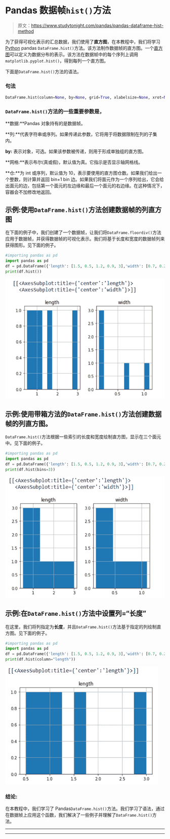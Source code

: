 # Pandas 数据帧`hist()`方法

> 原文：<https://www.studytonight.com/pandas/pandas-dataframe-hist-method>

为了获得可视化表示的汇总数据，我们使用了**直方图**，在本教程中，我们将学习 [Python](https://www.studytonight.com/python/getting-started-with-python) pandas `DataFrame.hist()`方法。该方法制作数据帧的直方图。一个[直方图](https://en.wikipedia.org/wiki/Histogram)可以定义为数据分布的表示。该方法在数据帧中的每个序列上调用`matplotlib.pyplot.hist()`，得到每列一个直方图。

下面是`DataFrame.hist()`方法的语法。

### 句法

```py
DataFrame.hist(column=None, by=None, grid=True, xlabelsize=None, xrot=None, ylabelsize=None, yrot=None, ax=None, sharex=False, sharey=False, figsize=None, layout=None, bins=10, backend=None, legend=False, **kwargs)
```

### `DataFrame.hist()`方法的一些重要参数是，

**数据:**Pandas 对象持有的是数据帧。

**列:**代表字符串或序列。如果传递此参数，它将用于将数据限制在列的子集内。

**by:** 表示对象，可选。如果该参数被传递，则用于形成单独组的直方图。

**网格:**表示布尔(真或假)，默认值为真。它指示是否显示轴网格线。

**仓:**为 int 或序列，默认值为 10，表示要使用的直方图仓数。如果我们给出一个整数，则计算并返回 bin+1 bin 边。如果我们将面元作为一个序列给出，它会给出面元的边，包括第一个面元的左边缘和最后一个面元的右边缘。在这种情况下，容器会不加修改地返回。

## 示例:使用`DataFrame.hist()`方法创建数据帧的列直方图

在下面的例子中，我们创建了一个数据帧，让我们将`DataFrame.floordiv()`方法应用于数据帧，并获得数据帧的可视化表示。我们将基于长度和宽度的数据帧列来获得图形。见下面的例子。

```py
#importing pandas as pd
import pandas as pd
df = pd.DataFrame({'length': [1.5, 0.5, 1.2, 0.9, 3],'width': [0.7, 0.2, 0.15, 0.2, 1.1]}, index=['python', 'C', 'C++', 'R', 'Pearl'])
print(df.hist())
```

![](img/83af796f9616bc144a473fc1e2d88f0d.png)

## 示例:使用带箱方法的`DataFrame.hist()`方法创建数据帧的列直方图。

`DataFrame.hist()`方法根据一些索引的长度和宽度绘制直方图，显示在三个面元中。见下面的例子。

```py
#importing pandas as pd
import pandas as pd
df = pd.DataFrame({'length': [1.5, 0.5, 1.2, 0.9, 3],'width': [0.7, 0.2, 0.15, 0.2, 1.1]},index=['python', 'C', 'C++', 'R', 'Pearl'])
print(df.hist(bins=3))
```

![](img/b2404212adf6a9787a60c4ecc2aaf582.png)

## 示例:在`DataFrame.hist()`方法中设置列=“长度”

在这里，我们将列指定为**长度**，并且`DataFrame.hist()`方法基于指定的列绘制直方图。见下面的例子。

```py
#importing pandas as pd
import pandas as pd
df = pd.DataFrame({'length': [1.5, 0.5, 1.2, 0.9, 3],'width': [0.7, 0.2, 0.15, 0.2, 1.1]},index=['python', 'C', 'C++', 'R', 'Pearl'])
print(df.hist(column="length"))
```

![](img/23426d89beb2c339ef1ac1955fffe6ca.png)

### 结论:

在本教程中，我们学习了 Pandas`DataFrame.hist()`方法。我们学习了语法，通过在数据帧上应用这个函数，我们解决了一些例子并理解了`DataFrame.hist()`方法。

* * *

* * *